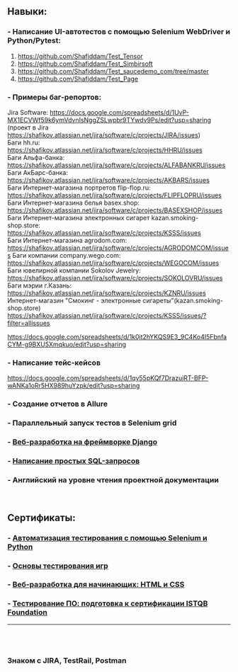 ## Навыки:
### - Написание UI-автотестов с помощью Selenium WebDriver и Python/Pytest:
1) https://github.com/Shafiddam/Test_Tensor  
2) https://github.com/Shafiddam/Test_Simbirsoft  
3) https://github.com/Shafiddam/Test_saucedemo_com/tree/master  
4) https://github.com/Shafiddam/Test_Page  
### - Примеры баг-репортов:  

Jira Software: https://docs.google.com/spreadsheets/d/1UvP-MX1ECVWf59k6ymVdvnIsNggZSLwpbr9TYwdv9Ps/edit?usp=sharing (проект в Jira https://shafikov.atlassian.net/jira/software/c/projects/JIRA/issues)  
Баги hh.ru: https://shafikov.atlassian.net/jira/software/c/projects/HHRU/issues  
Баги Альфа-банка: https://shafikov.atlassian.net/jira/software/c/projects/ALFABANKRU/issues  
Баги АкБарс-банка: https://shafikov.atlassian.net/jira/software/c/projects/AKBARS/issues  
Баги Интернет-магазина портретов flip-flop.ru: https://shafikov.atlassian.net/jira/software/c/projects/FLIPFLOPRU/issues  
Баги Интернет-магазина белья basex.shop: https://shafikov.atlassian.net/jira/software/c/projects/BASEXSHOP/issues  
Баги Интернет-магазина электронных сигарет kazan.smoking-shop.store: https://shafikov.atlassian.net/jira/software/c/projects/KSSS/issues  
Баги Интернет-магазина agrodom.com: https://shafikov.atlassian.net/jira/software/c/projects/AGRODOMCOM/issues
Баги компании company.wego.com: https://shafikov.atlassian.net/jira/software/c/projects/WEGOCOM/issues  
Баги ювелирной компании Sokolov Jewelry: https://shafikov.atlassian.net/jira/software/c/projects/SOKOLOVRU/issues  
Баги мэрии г.Казань: https://shafikov.atlassian.net/jira/software/c/projects/KZNRU/issues  
Интернет-магазин "Смокинг - электронные сигареты"(kazan.smoking-shop.store)  https://shafikov.atlassian.net/jira/software/c/projects/KSSS/issues/?filter=allissues  

https://docs.google.com/spreadsheets/d/1k0jt2hYKQS9E3_9C4Ko4I5FbnfaCYM-g9BXU5Xmqkuo/edit?usp=sharing  

### - Написание тейс-кейсов   
https://docs.google.com/spreadsheets/d/1qy55pKQf7DrazuiRT-BFP-wANKa1oRr5HX989huYzpk/edit?usp=sharing

### - Cоздание отчетов в Allure 
### - Параллельный запуск тестов в Selenium grid  
### - [Веб-разработка на фреймворке Django](https://github.com/Shafiddam/DJango_02122021/tree/master)
### - [Написание простых SQL-запросов](https://github.com/Shafiddam/SQL)  
### - Английский на уровне чтения проектной документации
<br>

## Сертификаты:
### - [Автоматизация тестирования с помощью Selenium и Python](https://stepik.org/certificate/95831e9f5dc8ebd9509b839678dfe3ff7835b27d.pdf)
### - [Основы тестирования игр](https://stepik.org/cert/1436950)
### - [Веб-разработка для начинающих: HTML и CSS](https://stepik.org/certificate/cb0e54a96a42de8b5bbff52bb16e65fd0af5701b.pdf)
### - [Тестирование ПО: подготовка к сертификации ISTQB Foundation](https://stepik.org/cert/1027568)

___________________________________________________________________
<br><br>
### Знаком с JIRA, TestRail, Postman
<br><br><br><br>
